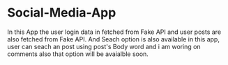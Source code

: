 # Social-Media-App
In this App the user login data in fetched from Fake API and user posts are also fetched from Fake API.
And Seach option is also available in this app, user can seach an post using post's Body word and i am woring on comments also that option will be avaialble soon.
